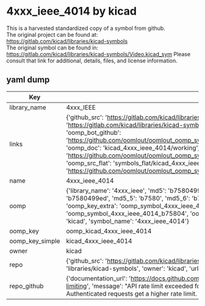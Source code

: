 # 4xxx_ieee_4014 by kicad  
This is a harvested standardized copy of a symbol from github.  
The original project can be found at:  
https://gitlab.com/kicad/libraries/kicad-symbols  
The original symbol can be found in:
https://gitlab.com/kicad/libraries/kicad-symbols/Video.kicad_sym
Please consult that link for additional, details, files, and license information.  
## yaml dump  
| Key | Value |  
| --- | --- |  
| library_name | 4xxx_IEEE |  
| links | {'github_src': 'https://gitlab.com/kicad/libraries/kicad-symbols/Video.kicad_sym', 'github_src_repo': 'https://gitlab.com/kicad/libraries/kicad-symbols', 'oomp_bot': 'kicad_4xxx_ieee_4014/working', 'oomp_bot_github': 'https://github.com/oomlout/oomlout_oomp_symbol_bot/tree/main/kicad_4xxx_ieee_4014/working', 'oomp_doc': 'kicad_4xxx_ieee_4014/working', 'oomp_doc_github': 'https://github.com/oomlout/oomlout_oomp_symbol_doc/tree/main/kicad_4xxx_ieee_4014/working', 'oomp_src_flat': 'symbols_flat/kicad_4xxx_ieee_4014/working', 'oomp_src_flat_github': 'https://github.com/oomlout/oomlout_oomp_symbol_src/tree/main/kicad_4xxx_ieee_4014/working'} |  
| name | 4xxx_ieee_4014 |  
| oomp | {'library_name': '4xxx_ieee', 'md5': 'b7580499ed7df2565e89ddca59bf2c8a', 'md5_10': 'b7580499ed', 'md5_5': 'b7580', 'md5_6': 'b75804', 'oomp_key': 'oomp_4xxx_ieee_4014', 'oomp_key_extra': 'oomp_symbol_4xxx_ieee_4014', 'oomp_key_full': 'oomp_symbol_4xxx_ieee_4014_b75804', 'oomp_key_simple': '4xxx_ieee_4014', 'owner_name': 'kicad', 'symbol_name': '4xxx_ieee_4014'} |  
| oomp_key | oomp_kicad_4xxx_ieee_4014 |  
| oomp_key_simple | kicad_4xxx_ieee_4014 |  
| owner | kicad |  
| repo | {'github_src': 'https://gitlab.com/kicad/libraries/kicad-symbols/Video.kicad_sym', 'name': 'libraries/kicad-symbols', 'owner': 'kicad', 'url': 'https://gitlab.com/kicad/libraries/kicad-symbols'} |  
| repo_github | {'documentation_url': 'https://docs.github.com/rest/overview/resources-in-the-rest-api#rate-limiting', 'message': "API rate limit exceeded for 84.66.173.59. (But here's the good news: Authenticated requests get a higher rate limit. Check out the documentation for more details.)"} |  

